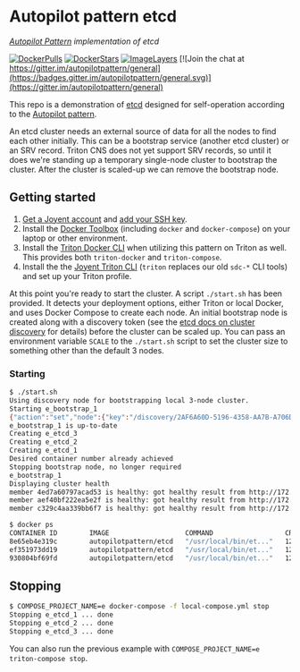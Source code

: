 # Autopilot pattern etcd

*[Autopilot Pattern](http://autopilotpattern.io/) implementation of etcd*

[![DockerPulls](https://img.shields.io/docker/pulls/autopilotpattern/etcd.svg)](https://registry.hub.docker.com/u/autopilotpattern/etcd/)
[![DockerStars](https://img.shields.io/docker/stars/autopilotpattern/etcd.svg)](https://registry.hub.docker.com/u/autopilotpattern/etcd/)
[![ImageLayers](https://badge.imagelayers.io/autopilotpattern/etcd:latest.svg)](https://imagelayers.io/?images=autopilotpattern/etcd:latest)
[![Join the chat at https://gitter.im/autopilotpattern/general](https://badges.gitter.im/autopilotpattern/general.svg)](https://gitter.im/autopilotpattern/general)

This repo is a demonstration of [etcd](https://coreos.com/etcd/docs/latest/) designed for self-operation according to the [Autopilot pattern](http://autopilotpattern.io/).

An etcd cluster needs an external source of data for all the nodes to find each other initially. This can be a bootstrap service (another etcd cluster) or an SRV record. Triton CNS does not yet support SRV records, so until it does we're standing up a temporary single-node cluster to bootstrap the cluster. After the cluster is scaled-up we can remove the bootstrap node.


## Getting started

1. [Get a Joyent account](https://my.joyent.com/landing/signup/) and [add your SSH key](https://docs.joyent.com/public-cloud/getting-started).
1. Install the [Docker Toolbox](https://docs.docker.com/installation/mac/) (including `docker` and `docker-compose`) on your laptop or other environment.
1. Install the [Triton Docker CLI](https://github.com/joyent/triton-docker-cli) when utilizing this pattern on Triton as well. This provides both `triton-docker` and `triton-compose`.
1. Install the the [Joyent Triton CLI](https://docs.joyent.com/public-cloud/api-access/cloudapi) (`triton` replaces our old `sdc-*` CLI tools) and set up your Triton profile.

At this point you're ready to start the cluster. A script `./start.sh` has been provided. It detects your deployment options, either Triton or local Docker, and uses Docker Compose to create each node. An initial bootstrap node is created along with a discovery token (see the [etcd docs on cluster discovery](https://coreos.com/os/docs/latest/cluster-discovery.html) for details) before the cluster can be scaled up. You can pass an environment variable `SCALE` to the `./start.sh` script to set the cluster size to something other than the default 3 nodes.

### Starting

```sh
$ ./start.sh
Using discovery node for bootstrapping local 3-node cluster.
Starting e_bootstrap_1
{"action":"set","node":{"key":"/discovery/2AF6A60D-5196-4358-AA7B-A706DC74D3BD/_config/size","value":"3","modifiedIndex":24,"createdIndex":24}}
e_bootstrap_1 is up-to-date
Creating e_etcd_3
Creating e_etcd_2
Creating e_etcd_1
Desired container number already achieved
Stopping bootstrap node, no longer required
e_bootstrap_1
Displaying cluster health
member 4ed7a60797acad53 is healthy: got healthy result from http://172.18.0.4:2379
member aef40bf222ea5e2f is healthy: got healthy result from http://172.18.0.3:2379
member c329c4aa339bb6f7 is healthy: got healthy result from http://172.18.0.5:2379
```

```sh
$ docker ps
CONTAINER ID        IMAGE                   COMMAND                  CREATED             STATUS              PORTS                                                                       NAMES
8e65eb4e319c        autopilotpattern/etcd   "/usr/local/bin/et..."   12 minutes ago      Up 12 minutes       0.0.0.0:32851->2379/tcp, 0.0.0.0:32850->2380/tcp, 0.0.0.0:32849->4001/tcp   e_etcd_1
ef351973dd19        autopilotpattern/etcd   "/usr/local/bin/et..."   12 minutes ago      Up 12 minutes       0.0.0.0:32848->2379/tcp, 0.0.0.0:32847->2380/tcp, 0.0.0.0:32846->4001/tcp   e_etcd_2
930804bf69fd        autopilotpattern/etcd   "/usr/local/bin/et..."   12 minutes ago      Up 12 minutes       0.0.0.0:32845->2379/tcp, 0.0.0.0:32844->2380/tcp, 0.0.0.0:32843->4001/tcp   e_etcd_3
```


## Stopping

```sh
$ COMPOSE_PROJECT_NAME=e docker-compose -f local-compose.yml stop
Stopping e_etcd_1 ... done
Stopping e_etcd_2 ... done
Stopping e_etcd_3 ... done
```

You can also run the previous example with `COMPOSE_PROJECT_NAME=e triton-compose stop`.
